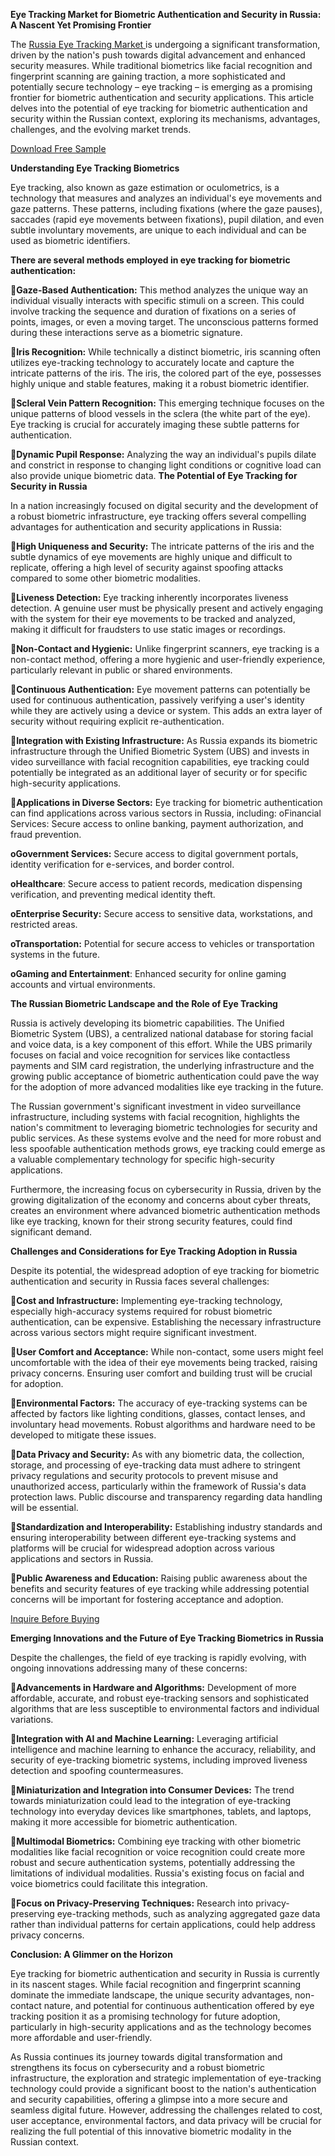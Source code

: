 **Eye Tracking Market for Biometric Authentication and Security in Russia: A Nascent Yet Promising Frontier**

The [Russia Eye Tracking Market ](https://www.nextmsc.com/report/russia-eye-tracking-market)is undergoing a significant transformation, driven by the nation's push towards digital advancement and enhanced security measures. While traditional biometrics like facial recognition and fingerprint scanning are gaining traction, a more sophisticated and potentially secure technology – eye tracking – is emerging as a promising frontier for biometric authentication and security applications. This article delves into the potential of eye tracking for biometric authentication and security within the Russian context, exploring its mechanisms, advantages, challenges, and the evolving market trends.

[Download Free Sample](https://www.nextmsc.com/russia-eye-tracking-market/request-sample)

**Understanding Eye Tracking Biometrics**

Eye tracking, also known as gaze estimation or oculometrics, is a technology that measures and analyzes an individual's eye movements and gaze patterns. These patterns, including fixations (where the gaze pauses), saccades (rapid eye movements between fixations), pupil dilation, and even subtle involuntary movements, are unique to each individual and can be used as biometric identifiers.

**There are several methods employed in eye tracking for biometric authentication:**

**Gaze-Based Authentication:** This method analyzes the unique way an individual visually interacts with specific stimuli on a screen. This could involve tracking the sequence and duration of fixations on a series of points, images, or even a moving target. The unconscious patterns formed during these interactions serve as a biometric signature.

**Iris Recognition:** While technically a distinct biometric, iris scanning often utilizes eye-tracking technology to accurately locate and capture the intricate patterns of the iris. The iris, the colored part of the eye, possesses highly unique and stable features, making it a robust biometric identifier.

**Scleral Vein Pattern Recognition:** This emerging technique focuses on the unique patterns of blood vessels in the sclera (the white part of the eye). Eye tracking is crucial for accurately imaging these subtle patterns for authentication.

**Dynamic Pupil Response:** Analyzing the way an individual's pupils dilate and constrict in response to changing light conditions or cognitive load can also provide unique biometric data.
**The Potential of Eye Tracking for Security in Russia**

In a nation increasingly focused on digital security and the development of a robust biometric infrastructure, eye tracking offers several compelling advantages for authentication and security applications in Russia:

**High Uniqueness and Security:** The intricate patterns of the iris and the subtle dynamics of eye movements are highly unique and difficult to replicate, offering a high level of security against spoofing attacks compared to some other biometric modalities.

**Liveness Detection:** Eye tracking inherently incorporates liveness detection. A genuine user must be physically present and actively engaging with the system for their eye movements to be tracked and analyzed, making it difficult for fraudsters to use static images or recordings.

**Non-Contact and Hygienic:** Unlike fingerprint scanners, eye tracking is a non-contact method, offering a more hygienic and user-friendly experience, particularly relevant in public or shared environments.

**Continuous Authentication:** Eye movement patterns can potentially be used for continuous authentication, passively verifying a user's identity while they are actively using a device or system. This adds an extra layer of security without requiring explicit re-authentication.

**Integration with Existing Infrastructure:** As Russia expands its biometric infrastructure through the Unified Biometric System (UBS) and invests in video surveillance with facial recognition capabilities, eye tracking could potentially be integrated as an additional layer of security or for specific high-security applications.

**Applications in Diverse Sectors:** Eye tracking for biometric authentication can find applications across various sectors in Russia, including:
oFinancial Services: Secure access to online banking, payment authorization, and fraud prevention.

**oGovernment Services:** Secure access to digital government portals, identity verification for e-services, and border control.

**oHealthcare**: Secure access to patient records, medication dispensing verification, and preventing medical identity theft.

**oEnterprise Security:** Secure access to sensitive data, workstations, and restricted areas.

**oTransportation:** Potential for secure access to vehicles or transportation systems in the future.

**oGaming and Entertainment**: Enhanced security for online gaming accounts and virtual environments.

**The Russian Biometric Landscape and the Role of Eye Tracking**

Russia is actively developing its biometric capabilities. The Unified Biometric System (UBS), a centralized national database for storing facial and voice data, is a key component of this effort. While the UBS primarily focuses on facial and voice recognition for services like contactless payments and SIM card registration, the underlying infrastructure and the growing public acceptance of biometric authentication could pave the way for the adoption of more advanced modalities like eye tracking in the future.

The Russian government's significant investment in video surveillance infrastructure, including systems with facial recognition, highlights the nation's commitment to leveraging biometric technologies for security and public services. As these systems evolve and the need for more robust and less spoofable authentication methods grows, eye tracking could emerge as a valuable complementary technology for specific high-security applications.

Furthermore, the increasing focus on cybersecurity in Russia, driven by the growing digitalization of the economy and concerns about cyber threats, creates an environment where advanced biometric authentication methods like eye tracking, known for their strong security features, could find significant demand.

**Challenges and Considerations for Eye Tracking Adoption in Russia**

Despite its potential, the widespread adoption of eye tracking for biometric authentication and security in Russia faces several challenges:

**Cost and Infrastructure:** Implementing eye-tracking technology, especially high-accuracy systems required for robust biometric authentication, can be expensive. Establishing the necessary infrastructure across various sectors might require significant investment.

**User Comfort and Acceptance:** While non-contact, some users might feel uncomfortable with the idea of their eye movements being tracked, raising privacy concerns. Ensuring user comfort and building trust will be crucial for adoption.

**Environmental Factors:** The accuracy of eye-tracking systems can be affected by factors like lighting conditions, glasses, contact lenses, and involuntary head movements. Robust algorithms and hardware need to be developed to mitigate these issues.

**Data Privacy and Security:** As with any biometric data, the collection, storage, and processing of eye-tracking data must adhere to stringent privacy regulations and security protocols to prevent misuse and unauthorized access, particularly within the framework of Russia's data protection laws. Public discourse and transparency regarding data handling will be essential.

**Standardization and Interoperability:** Establishing industry standards and ensuring interoperability between different eye-tracking systems and platforms will be crucial for widespread adoption across various applications and sectors in Russia.

**Public Awareness and Education:** Raising public awareness about the benefits and security features of eye tracking while addressing potential concerns will be important for fostering acceptance and adoption.

[Inquire Before Buying](https://www.nextmsc.com/russia-eye-tracking-market/inquire-before-buying)

**Emerging Innovations and the Future of Eye Tracking Biometrics in Russia**

Despite the challenges, the field of eye tracking is rapidly evolving, with ongoing innovations addressing many of these concerns:

**Advancements in Hardware and Algorithms:** Development of more affordable, accurate, and robust eye-tracking sensors and sophisticated algorithms that are less susceptible to environmental factors and individual variations.

**Integration with AI and Machine Learning:** Leveraging artificial intelligence and machine learning to enhance the accuracy, reliability, and security of eye-tracking biometric systems, including improved liveness detection and spoofing countermeasures.

**Miniaturization and Integration into Consumer Devices:** The trend towards miniaturization could lead to the integration of eye-tracking technology into everyday devices like smartphones, tablets, and laptops, making it more accessible for biometric authentication.

**Multimodal Biometrics:** Combining eye tracking with other biometric modalities like facial recognition or voice recognition could create more robust and secure authentication systems, potentially addressing the limitations of individual modalities. Russia's existing focus on facial and voice biometrics could facilitate this integration.

**Focus on Privacy-Preserving Techniques:** Research into privacy-preserving eye-tracking methods, such as analyzing aggregated gaze data rather than individual patterns for certain applications, could help address privacy concerns.

**Conclusion: A Glimmer on the Horizon**

Eye tracking for biometric authentication and security in Russia is currently in its nascent stages. While facial recognition and fingerprint scanning dominate the immediate landscape, the unique security advantages, non-contact nature, and potential for continuous authentication offered by eye tracking position it as a promising technology for future adoption, particularly in high-security applications and as the technology becomes more affordable and user-friendly.

As Russia continues its journey towards digital transformation and strengthens its focus on cybersecurity and a robust biometric infrastructure, the exploration and strategic implementation of eye-tracking technology could provide a significant boost to the nation's authentication and security capabilities, offering a glimpse into a more secure and seamless digital future. However, addressing the challenges related to cost, user acceptance, environmental factors, and data privacy will be crucial for realizing the full potential of this innovative biometric modality in the Russian context.

